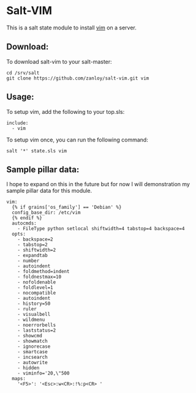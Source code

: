 # Salt-VIM

This is a salt state module to install [vim](http://www.vim.org/) on a server.

## Download:

To download salt-vim to your salt-master:

```
cd /srv/salt
git clone https://github.com/zanloy/salt-vim.git vim
```

## Usage:

To setup vim, add the following to your top.sls:

```
include:
  - vim
```

To setup vim once, you can run the following command:

```
salt '*' state.sls vim
```

## Sample pillar data:

I hope to expand on this in the future but for now I will demonstration my sample pillar data for this module.

```
vim:
  {% if grains['os_family'] == 'Debian' %}
  config_base_dir: /etc/vim
  {% endif %}
  autocmds:
    - FileType python setlocal shiftwidth=4 tabstop=4 backspace=4
  opts:
    - backspace=2
    - tabstop=2
    - shiftwidth=2
    - expandtab
    - number
    - autoindent
    - foldmethod=indent
    - foldnestmax=10
    - nofoldenable
    - foldlevel=1
    - nocompatible
    - autoindent
    - history=50
    - ruler
    - visualbell
    - wildmenu
    - noerrorbells
    - laststatus=2
    - showcmd
    - showmatch
    - ignorecase
    - smartcase
    - incsearch
    - autowrite
    - hidden
    - viminfo='20,\"500
  maps:
    '<F5>': '<Esc>:w<CR>:!%:p<CR> '
```
